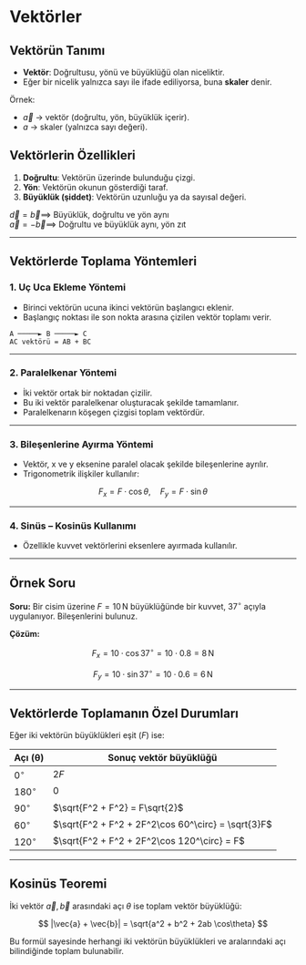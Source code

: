 # Vektörler

## Vektörün Tanımı

* **Vektör**: Doğrultusu, yönü ve büyüklüğü olan niceliktir.
* Eğer bir nicelik yalnızca sayı ile ifade ediliyorsa, buna **skaler** denir.

Örnek:

* $\vec{a}$ → vektör (doğrultu, yön, büyüklük içerir).
* $a$ → skaler (yalnızca sayı değeri).

## Vektörlerin Özellikleri

1. **Doğrultu**: Vektörün üzerinde bulunduğu çizgi.
2. **Yön**: Vektörün okunun gösterdiği taraf.
3. **Büyüklük (şiddet)**: Vektörün uzunluğu ya da sayısal değeri.
   
$\vec{d} = \vec{b} \implies$ Büyüklük, doğrultu ve yön aynı  
$\vec{a} = -\vec{b} \implies$ Doğrultu ve büyüklük aynı, yön zıt



---

## Vektörlerde Toplama Yöntemleri

### 1. Uç Uca Ekleme Yöntemi

* Birinci vektörün ucuna ikinci vektörün başlangıcı eklenir.
* Başlangıç noktası ile son nokta arasına çizilen vektör toplamı verir.

```
A ─────► B ─────► C  
AC vektörü = AB + BC
```

---

### 2. Paralelkenar Yöntemi

* İki vektör ortak bir noktadan çizilir.
* Bu iki vektör paralelkenar oluşturacak şekilde tamamlanır.
* Paralelkenarın köşegen çizgisi toplam vektördür.

---

### 3. Bileşenlerine Ayırma Yöntemi

* Vektör, x ve y eksenine paralel olacak şekilde bileşenlerine ayrılır.
* Trigonometrik ilişkiler kullanılır:

$$
F_x = F \cdot \cos\theta, \quad F_y = F \cdot \sin\theta
$$

---

### 4. Sinüs – Kosinüs Kullanımı

* Özellikle kuvvet vektörlerini eksenlere ayırmada kullanılır.

---

## Örnek Soru

**Soru:**
Bir cisim üzerine $F = 10 \, \text{N}$ büyüklüğünde bir kuvvet, $37^\circ$ açıyla uygulanıyor.
Bileşenlerini bulunuz.

**Çözüm:**

$$
F_x = 10 \cdot \cos 37^\circ = 10 \cdot 0.8 = 8 \, \text{N}
$$

$$
F_y = 10 \cdot \sin 37^\circ = 10 \cdot 0.6 = 6 \, \text{N}
$$

---

## Vektörlerde Toplamanın Özel Durumları

Eğer iki vektörün büyüklükleri eşit ($F$) ise:

| Açı (θ)     | Sonuç vektör büyüklüğü                             |
| ----------- | -------------------------------------------------- |
| $0^\circ$   | $2F$                                               |
| $180^\circ$ | $0$                                                |
| $90^\circ$  | $\sqrt{F^2 + F^2} = F\sqrt{2}$                     |
| $60^\circ$  | $\sqrt{F^2 + F^2 + 2F^2\cos 60^\circ} = \sqrt{3}F$ |
| $120^\circ$ | $\sqrt{F^2 + F^2 + 2F^2\cos 120^\circ} = F$        |

---

## Kosinüs Teoremi

İki vektör $\vec{a}, \vec{b}$ arasındaki açı $\theta$ ise toplam vektör büyüklüğü:

$$
|\vec{a} + \vec{b}| = \sqrt{a^2 + b^2 + 2ab \cos\theta}
$$

Bu formül sayesinde herhangi iki vektörün büyüklükleri ve aralarındaki açı bilindiğinde toplam bulunabilir.

